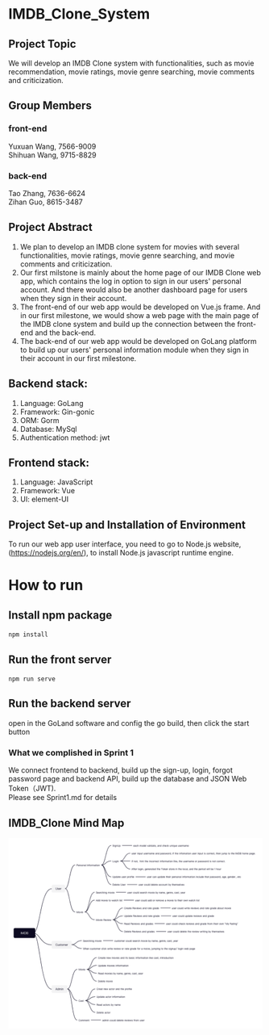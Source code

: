 # IMDB_Clone_System
## Project Topic
We will develop an IMDB Clone system with functionalities, such as movie recommendation, movie ratings, movie genre searching, movie comments and criticization. 

## Group Members
### front-end
Yuxuan Wang, 7566-9009<br/>
Shihuan Wang, 9715-8829<br/>
### back-end
Tao Zhang, 7636-6624<br/>
Zihan Guo, 8615-3487<br/>


## Project Abstract
1. We plan to develop an IMDB clone system for movies with several functionalities, movie ratings, movie genre searching, and movie comments and criticization. <br />
2. Our first milstone is mainly about the home page of our IMDB Clone web app, which contains the log in option to sign in our users' personal account. And there would also be another dashboard page for users when they sign in their account. <br />
3. The front-end of our web app would be developed on Vue.js frame. And in our first milestone, we would show a web page with the main page of the IMDB clone system and build up the connection between the front-end and the back-end. <br />
4. The back-end of our web app would be developed on GoLang platform to build up our users' personal information module when they sign in their account in our first milestone.

## Backend stack:
1. Language: GoLang
2. Framework: Gin-gonic
3. ORM: Gorm
4. Database: MySql
5. Authentication method: jwt

## Frontend stack:
1. Language: JavaScript
2. Framework: Vue
3. UI: element-UI

## Project Set-up and Installation of Environment
To run our web app user interface, you need to go to Node.js website, (https://nodejs.org/en/), to install Node.js javascript runtime engine.

# How to run
## Install npm package
```
npm install
```
## Run the front server
```
npm run serve
```
## Run the backend server
open in the GoLand software and config the go build, then click the start button

### What we complished in Sprint 1
We connect frontend to backend, build up the sign-up, login, forgot password page and backend API, build up the database and JSON Web Token（JWT).<br/>
Please see Sprint1.md for details


## IMDB_Clone Mind Map
<img src="/IMDB.png" alt="IMDB_Clone"/>
